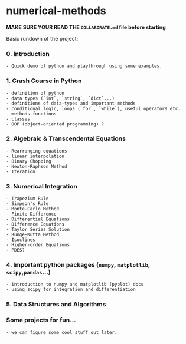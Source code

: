 # numerical-methods
**MAKE SURE YOUR READ THE `COLLABORATE.md` file before starting**

Basic rundown of the project: 
### 0. Introduction
    - Quick demo of python and playthrough using some examples.

### 1. Crash Course in Python
    - definition of python
    - data types (`int`, `string`, `dict`...)
    - definitions of data-types and important methods
    - conditional logic, loops (`for`, `while`), useful operators etc.
    - methods functions
    - classes
    - OOP (object-oriented programming) ? 

### 2. Algebraic & Transcendental Equations
    - Rearranging equations
    - linear interpolation
    - Binary Chopping
    - Newton-Raphson Method
    - Iteration

### 3. Numerical Integration
    - Trapezium Rule
    - Simpson's Rule
    - Monte-Carlo Method
    - Finite-Difference
    - Differential Equations
    - Difference Equations
    - Taylor Series Solution
    - Runge-Kutta Method
    - Isoclines
    - Higher-order Equations
    - PDES?

### 4. Important python packages (`numpy`, `matplotlib`, `scipy`,`pandas`...)
    - introduction to numpy and matplotlib (pyplot) docs
    - using scipy for integration and differentiation

### 5. Data Structures and Algorithms

### Some projects for fun...
    - we can figure some cool stuff out later.
    - 
